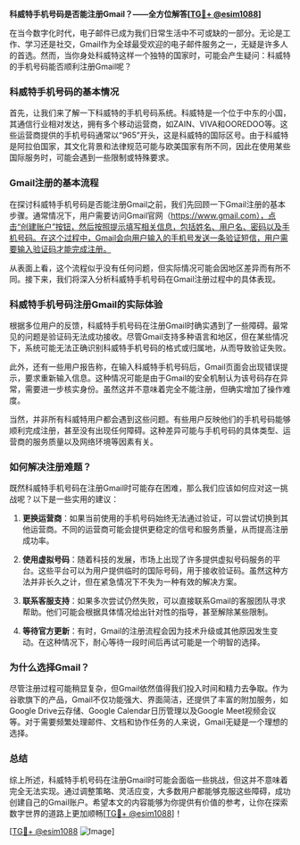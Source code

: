 **科威特手机号码是否能注册Gmail？——全方位解答[[TG💪+ @esim1088](https://t.me/s/esim1088)]**

在当今数字化时代，电子邮件已成为我们日常生活中不可或缺的一部分。无论是工作、学习还是社交，Gmail作为全球最受欢迎的电子邮件服务之一，无疑是许多人的首选。然而，当你身处科威特这样一个独特的国家时，可能会产生疑问：科威特的手机号码能否顺利注册Gmail呢？

### 科威特手机号码的基本情况

首先，让我们来了解一下科威特的手机号码系统。科威特是一个位于中东的小国，其通信行业相对发达，拥有多个移动运营商，如ZAIN、VIVA和OOREDOO等。这些运营商提供的手机号码通常以“965”开头，这是科威特的国际区号。由于科威特是阿拉伯国家，其文化背景和法律规范可能与欧美国家有所不同，因此在使用某些国际服务时，可能会遇到一些限制或特殊要求。

### Gmail注册的基本流程

在探讨科威特手机号码是否能注册Gmail之前，我们先回顾一下Gmail注册的基本步骤。通常情况下，用户需要访问Gmail官网（https://www.gmail.com），点击“创建账户”按钮，然后按照提示填写相关信息，包括姓名、用户名、密码以及手机号码。在这个过程中，Gmail会向用户输入的手机号发送一条验证短信，用户需要输入验证码才能完成注册。

从表面上看，这个流程似乎没有任何问题，但实际情况可能会因地区差异而有所不同。接下来，我们将深入分析科威特手机号码在Gmail注册过程中的具体表现。

### 科威特手机号码注册Gmail的实际体验

根据多位用户的反馈，科威特手机号码在注册Gmail时确实遇到了一些障碍。最常见的问题是验证码无法成功接收。尽管Gmail支持多种语言和地区，但在某些情况下，系统可能无法正确识别科威特手机号码的格式或归属地，从而导致验证失败。

此外，还有一些用户报告称，在输入科威特手机号码后，Gmail页面会出现错误提示，要求重新输入信息。这种情况可能是由于Gmail的安全机制认为该号码存在异常，需要进一步核实身份。虽然这并不意味着完全不能注册，但确实增加了操作难度。

当然，并非所有科威特用户都会遇到这些问题。有些用户反映他们的手机号码能够顺利完成注册，甚至没有出现任何障碍。这种差异可能与手机号码的具体类型、运营商的服务质量以及网络环境等因素有关。

### 如何解决注册难题？

既然科威特手机号码在注册Gmail时可能存在困难，那么我们应该如何应对这一挑战呢？以下是一些实用的建议：

1. **更换运营商**：如果当前使用的手机号码始终无法通过验证，可以尝试切换到其他运营商。不同的运营商可能会提供更稳定的信号和服务质量，从而提高注册成功率。

2. **使用虚拟号码**：随着科技的发展，市场上出现了许多提供虚拟号码服务的平台。这些平台可以为用户提供临时的国际号码，用于接收验证码。虽然这种方法并非长久之计，但在紧急情况下不失为一种有效的解决方案。

3. **联系客服支持**：如果多次尝试仍然失败，可以直接联系Gmail的客服团队寻求帮助。他们可能会根据具体情况给出针对性的指导，甚至解除某些限制。

4. **等待官方更新**：有时，Gmail的注册流程会因为技术升级或其他原因发生变动。在这种情况下，耐心等待一段时间后再试可能是一个明智的选择。

### 为什么选择Gmail？

尽管注册过程可能稍显复杂，但Gmail依然值得我们投入时间和精力去争取。作为谷歌旗下的产品，Gmail不仅功能强大、界面简洁，还提供了丰富的附加服务，如Google Drive云存储、Google Calendar日历管理以及Google Meet视频会议等。对于需要频繁处理邮件、文档和协作任务的人来说，Gmail无疑是一个理想的选择。

### 总结

综上所述，科威特手机号码在注册Gmail时可能会面临一些挑战，但这并不意味着完全无法实现。通过调整策略、灵活应变，大多数用户都能够克服这些障碍，成功创建自己的Gmail账户。希望本文的内容能够为你提供有价值的参考，让你在探索数字世界的道路上更加顺畅[[TG💪+ @esim1088](https://t.me/s/esim1088)]！

[[TG💪+ @esim1088](https://t.me/s/esim1088) ![Image](https://i.postimg.cc/4NQfJmqS/Snipaste-2025-05-13-00-14-12.png)]